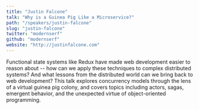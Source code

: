 ```yaml
---
title: "Justin Falcone"
talk: "Why is a Guinea Pig Like a Microservice?"
path: "/speakers/justin-falcone"
slug: "justin-falcone"
twitter: "modernserf"
github: "modernserf"
website: "http://justinfalcone.com"
---
```


<p>Functional state systems like Redux have made web development easier to reason about -- how can we apply these techniques to complex distributed systems? And what lessons from the distributed world can we bring back to web development? This talk explores concurrency models through the lens of a virtual guinea pig colony, and covers topics including actors, sagas, emergent behavior, and the unexpected virtue of object-oriented programming.</p>